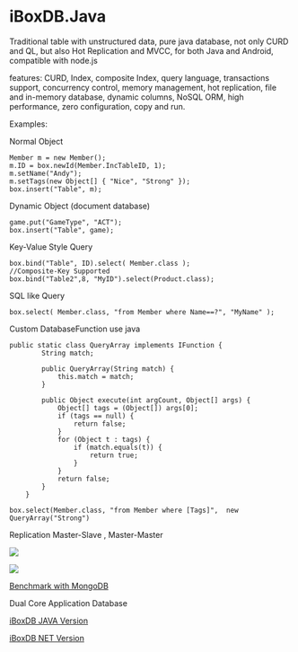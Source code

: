 iBoxDB.Java
=======
Traditional table with unstructured data, pure java database, not only CURD and QL, but also Hot Replication and MVCC, for both Java and Android, compatible with node.js

features: CURD, Index, composite Index, query language, transactions support, concurrency control, memory management, hot replication, file and in-memory database, dynamic columns, NoSQL ORM, high performance, zero configuration, copy and run.



Examples:

Normal Object

    Member m = new Member();
    m.ID = box.newId(Member.IncTableID, 1);
    m.setName("Andy");
    m.setTags(new Object[] { "Nice", "Strong" });
    box.insert("Table", m);
		
		
Dynamic Object (document database)

    game.put("GameType", "ACT");
    box.insert("Table", game);
  	
  	
Key-Value Style Query

    box.bind("Table", ID).select( Member.class );
    //Composite-Key Supported
    box.bind("Table2",8, "MyID").select(Product.class);
    
SQL like Query

    box.select( Member.class, "from Member where Name==?", "MyName" );
   
Custom DatabaseFunction use java

    public static class QueryArray implements IFunction {
			String match;

			public QueryArray(String match) {
				this.match = match;
			}

			public Object execute(int argCount, Object[] args) {
				Object[] tags = (Object[]) args[0];
				if (tags == null) {
					return false;
				}
				for (Object t : tags) {
					if (match.equals(t)) {
						return true;
					}
				}
				return false;
			}
		}
		
    box.select(Member.class, "from Member where [Tags]",  new QueryArray("Strong")
    
    
Replication Master-Slave , Master-Master

![](http://download-codeplex.sec.s-msft.com/Download?ProjectName=iboxdb&DownloadId=581898)

![](https://raw.github.com/iboxdb/forjava/master/images/show.png)

[Benchmark with MongoDB](https://github.com/iboxdb/forjava/wiki/Benchmark-with-MongoDB)   


Dual Core Application Database

[iBoxDB JAVA Version](https://github.com/iboxdb/forjava)

[iBoxDB NET Version](https://iboxdb.codeplex.com/)




  
